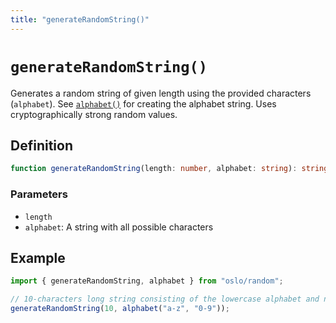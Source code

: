 ```yaml
---
title: "generateRandomString()"
---
```


# `generateRandomString()`

Generates a random string of given length using the provided characters (`alphabet`). See [`alphabet()`](ref:random) for creating the alphabet string. Uses cryptographically strong random values.

## Definition

```ts
function generateRandomString(length: number, alphabet: string): string;
```

### Parameters

- `length`
- `alphabet`: A string with all possible characters

## Example

```ts
import { generateRandomString, alphabet } from "oslo/random";

// 10-characters long string consisting of the lowercase alphabet and numbers
generateRandomString(10, alphabet("a-z", "0-9"));
```
